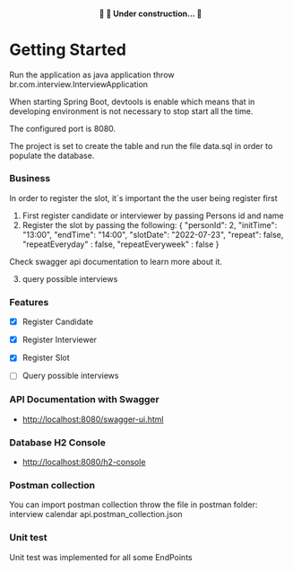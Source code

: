 <h4 align="center"> 
	🚧    🚀 Under construction...  🚧
</h4>

# Getting Started

Run the application as java application throw br.com.interview.InterviewApplication 

When starting Spring Boot, devtools is enable which means that in developing environment is not necessary to stop start all the time.

The configured port is 8080.

The project is set to create the table and run the file data.sql in order to populate the database.

### Business

In order to register the slot, it´s important the the user being register first

1) First register candidate or interviewer by passing Persons id and name
2) Register the slot by passing the following:
{
	"personId": 2,
	"initTime": "13:00",
	"endTime": "14:00",
	"slotDate": "2022-07-23",
	"repeat": false,
	"repeatEveryday" : false,
	"repeatEveryweek" : false
}

Check swagger api documentation to learn more about it.

3) query possible interviews  

### Features

- [x] Register Candidate
- [x] Register Interviewer
- [x] Register Slot
- [  ] Query possible interviews


### API Documentation with Swagger 


* [http://localhost:8080/swagger-ui.html](http://localhost:8080/swagger-ui.html/)

### Database H2 Console

* [http://localhost:8080/h2-console](http://localhost:8080/h2-console)

### Postman collection

You can import postman collection throw the file in postman folder: interview calendar api.postman_collection.json

### Unit test

Unit test was implemented for all some EndPoints